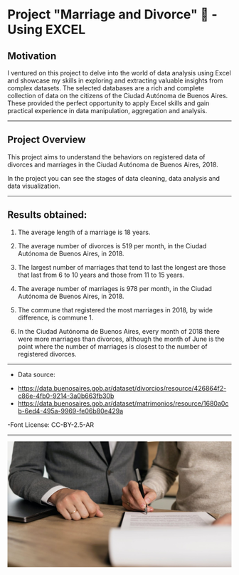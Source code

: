 # Project "Marriage and Divorce" 💍 - Using EXCEL

## Motivation
I ventured on this project to delve into the world of data analysis using Excel and showcase my skills in exploring and extracting valuable insights from complex datasets. The selected databases are a rich and complete collection of data on the citizens of the Ciudad Autónoma de Buenos Aires. These provided the perfect opportunity to apply Excel skills and gain practical experience in data manipulation, aggregation and analysis.

--------------------------------------------------------------------------------------------------

## Project Overview

This project aims to understand the behaviors on registered data of divorces and marriages in the Ciudad Autónoma de Buenos Aires, 2018.

In the project you can see the stages of data cleaning, data analysis and data visualization.

--------------------------------------------------------------------------------------------------

## Results obtained:

1. The average length of a marriage is 18 years.

2. The average number of divorces is 519 per month, in the Ciudad Autónoma de Buenos Aires, in 2018.

3. The largest number of marriages that tend to last the longest are those that last from 6 to 10 years and those from 11 to 15 years.

4. The average number of marriages is 978 per month, in the Ciudad Autónoma de Buenos Aires, in 2018.

5. The commune that registered the most marriages in 2018, by wide difference, is commune 1.

6. In the Ciudad Autónoma de Buenos Aires, every month of 2018 there were more marriages than divorces, although the month of June is the point where the number of marriages is closest to the number of registered divorces.

--------------------------------------------------------------------------------------------------

* Data source: 

- https://data.buenosaires.gob.ar/dataset/divorcios/resource/426864f2-c86e-4fb0-9214-3a0b663fb30b
- https://data.buenosaires.gob.ar/dataset/matrimonios/resource/1680a0cb-6ed4-495a-9969-fe06b80e429a

-Font License: CC-BY-2.5-AR

--------------------------------------------------------------------------------------------------

![alt text](image_document.jpg)
